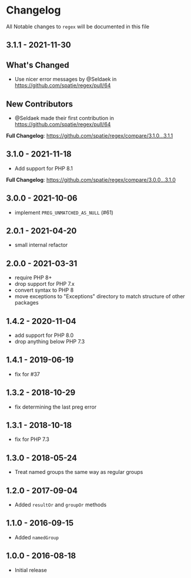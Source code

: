 # Changelog

All Notable changes to `regex` will be documented in this file

## 3.1.1 - 2021-11-30

## What's Changed

- Use nicer error messages by @Seldaek in https://github.com/spatie/regex/pull/64

## New Contributors

- @Seldaek made their first contribution in https://github.com/spatie/regex/pull/64

**Full Changelog**: https://github.com/spatie/regex/compare/3.1.0...3.1.1

## 3.1.0 - 2021-11-18

- Add support for PHP 8.1

**Full Changelog**: https://github.com/spatie/regex/compare/3.0.0...3.1.0

## 3.0.0 - 2021-10-06

- implement `PREG_UNMATCHED_AS_NULL` (#61)

## 2.0.1 - 2021-04-20

- small internal refactor

## 2.0.0 - 2021-03-31

- require PHP 8+
- drop support for PHP 7.x
- convert syntax to PHP 8
- move exceptions to "Exceptions" directory to match structure of other packages

## 1.4.2 - 2020-11-04

- add support for PHP 8.0
- drop anything below PHP 7.3

## 1.4.1 - 2019-06-19

- fix for #37

## 1.3.2 - 2018-10-29

- fix determining the last preg error

## 1.3.1 - 2018-10-18

- fix for PHP 7.3

## 1.3.0 - 2018-05-24

- Treat named groups the same way as regular groups

## 1.2.0 - 2017-09-04

- Added `resultOr` and `groupOr` methods

## 1.1.0 - 2016-09-15

- Added `namedGroup`

## 1.0.0 - 2016-08-18

- Initial release
